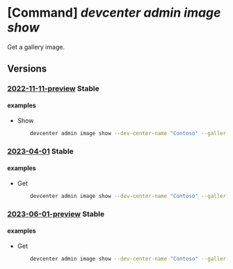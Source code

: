 # [Command] _devcenter admin image show_

Get a gallery image.

## Versions

### [2022-11-11-preview](/Resources/mgmt-plane/L3N1YnNjcmlwdGlvbnMve30vcmVzb3VyY2Vncm91cHMve30vcHJvdmlkZXJzL21pY3Jvc29mdC5kZXZjZW50ZXIvZGV2Y2VudGVycy97fS9nYWxsZXJpZXMve30vaW1hZ2VzL3t9/2022-11-11-preview.xml) **Stable**

<!-- mgmt-plane /subscriptions/{}/resourcegroups/{}/providers/microsoft.devcenter/devcenters/{}/galleries/{}/images/{} 2022-11-11-preview -->

#### examples

- Show
    ```bash
        devcenter admin image show --dev-center-name "Contoso" --gallery-name "DefaultDevGallery" --name "{imageName}" --resource-group "rg1"
    ```

### [2023-04-01](/Resources/mgmt-plane/L3N1YnNjcmlwdGlvbnMve30vcmVzb3VyY2Vncm91cHMve30vcHJvdmlkZXJzL21pY3Jvc29mdC5kZXZjZW50ZXIvZGV2Y2VudGVycy97fS9nYWxsZXJpZXMve30vaW1hZ2VzL3t9/2023-04-01.xml) **Stable**

<!-- mgmt-plane /subscriptions/{}/resourcegroups/{}/providers/microsoft.devcenter/devcenters/{}/galleries/{}/images/{} 2023-04-01 -->

#### examples

- Get
    ```bash
        devcenter admin image show --dev-center-name "Contoso" --gallery-name "DefaultDevGallery" --name "ContosoBaseImage" --resource-group "rg1"
    ```

### [2023-06-01-preview](/Resources/mgmt-plane/L3N1YnNjcmlwdGlvbnMve30vcmVzb3VyY2Vncm91cHMve30vcHJvdmlkZXJzL21pY3Jvc29mdC5kZXZjZW50ZXIvZGV2Y2VudGVycy97fS9nYWxsZXJpZXMve30vaW1hZ2VzL3t9/2023-06-01-preview.xml) **Stable**

<!-- mgmt-plane /subscriptions/{}/resourcegroups/{}/providers/microsoft.devcenter/devcenters/{}/galleries/{}/images/{} 2023-06-01-preview -->

#### examples

- Get
    ```bash
        devcenter admin image show --dev-center-name "Contoso" --gallery-name "DefaultDevGallery" --name "ContosoBaseImage" --resource-group "rg1"
    ```
